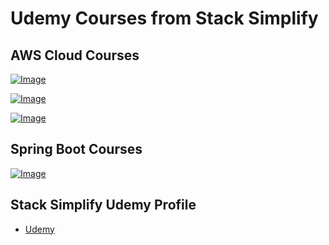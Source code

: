# Udemy Courses from Stack Simplify


## AWS Cloud Courses
[![Image](https://stacksimplify.com/course-images/AWS-CloudFormation-Simplified.png "AWS CloudFormation - Simplified")](https://www.udemy.com/aws-cloudformation-simplified-hands-on-learning/?couponCode=STACKSIMPLIFY-2019)

[![Image](https://stacksimplify.com/course-images/AWS-ElasticBeanstalk-Masterclass-highestRated.png "AWS Elastic Beanstalk - Masterclass")](https://www.udemy.com/course/aws-elastic-beanstalk-master-class/?referralCode=E61CDAE3C5FC938E4325)

[![Image](https://stacksimplify.com/course-images/AWS-CodeCommit-CodeBuild-CodeDeploy-CodePipeline.png "AWS CodeCommit CodeBuild CodeDeploy CodePipeline | Hands On")](https://www.udemy.com/course/aws-codecommit-codebuild-codedeploy-codepipeline-hands-on/?referralCode=6CA7C1A55D475E9DAB3D)

## Spring Boot Courses

[![Image](https://stacksimplify.com/course-images/Master-RESTfulAPI-with-SpringBoot2-in-100-Steps.png "Master RESTful APIs with Spring Boot 2 in 100 Steps")](https://www.udemy.com/course/master-restful-apis-with-spring-boot/?referralCode=BD93DD929A5148B5BBF9)

## Stack Simplify Udemy Profile
- [Udemy](https://www.udemy.com/user/kalyan-reddy-9/)